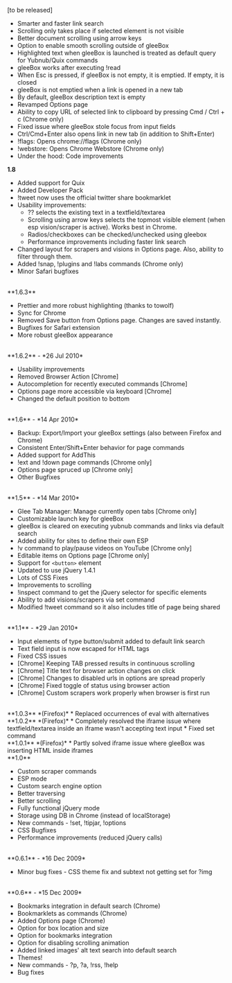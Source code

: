 [to be released]

* Smarter and faster link search
* Scrolling only takes place if selected element is not visible
* Better document scrolling using arrow keys
* Option to enable smooth scrolling outside of gleeBox
* Highlighted text when gleeBox is launched is treated as default query for Yubnub/Quix commands
* gleeBox works after executing !read
* When Esc is pressed, if gleeBox is not empty, it is emptied. If empty, it is closed
* gleeBox is not emptied when a link is opened in a new tab
* By default, gleeBox description text is empty
* Revamped Options page
* Ability to copy URL of selected link to clipboard by pressing Cmd / Ctrl + c (Chrome only)
* Fixed issue where gleeBox stole focus from <embed> input fields
* Ctrl/Cmd+Enter also opens link in new tab (in addition to Shift+Enter)
* !flags: Opens chrome://flags (Chrome only)
* !webstore: Opens Chrome Webstore (Chrome only)
* Under the hood: Code improvements

**1.8**

* Added support for Quix
* Added Developer Pack
* !tweet now uses the official twitter share bookmarklet
* Usability improvements:
	* ?? selects the existing text in a textfield/textarea
	* Scrolling using arrow keys selects the topmost visible element (when esp vision/scraper is active). Works best in Chrome.
	* Radios/checkboxes can be checked/unchecked using gleebox
	* Performance improvements including faster link search
* Changed layout for scrapers and visions in Options page. Also, ability to filter through them.
* Added !snap, !plugins and !labs commands (Chrome only)
* Minor Safari bugfixes

<br>
**1.6.3**

* Prettier and more robust highlighting (thanks to towolf)
* Sync for Chrome
* Removed Save button from Options page. Changes are saved instantly.
* Bugfixes for Safari extension
* More robust gleeBox appearance

<br>
**1.6.2** - *26 Jul 2010*

* Usability improvements
* Removed Browser Action [Chrome]
* Autocompletion for recently executed commands [Chrome]
* Options page more accessible via keyboard [Chrome]
* Changed the default position to bottom

<br>
**1.6** - *14 Apr 2010*

* Backup: Export/Import your gleeBox settings (also between Firefox and Chrome)
* Consistent Enter/Shift+Enter behavior for page commands
* Added support for AddThis
* !ext and !down page commands [Chrome only]
* Options page spruced up [Chrome only]
* Other Bugfixes

<br>
**1.5** - *14 Mar 2010*

* Glee Tab Manager: Manage currently open tabs [Chrome only]
* Customizable launch key for gleeBox
* gleeBox is cleared on executing yubnub commands and links via default search
* Added ability for sites to define their own ESP
* !v command to play/pause videos on YouTube [Chrome only]
* Editable items on Options page [Chrome only]
* Support for `<button>` element
* Updated to use jQuery 1.4.1
* Lots of CSS Fixes
* Improvements to scrolling
* !inspect command to get the jQuery selector for specific elements
* Ability to add visions/scrapers via set command
* Modified !tweet command so it also includes title of page being shared

<br>
**1.1** - *29 Jan 2010*

* Input elements of type button/submit added to default link search
* Text field input is now escaped for HTML tags
* Fixed CSS issues
* [Chrome] Keeping TAB pressed results in continuous scrolling
* [Chrome] Title text for browser action changes on click
* [Chrome] Changes to disabled urls in options are spread properly
* [Chrome] Fixed toggle of status using browser action
* [Chrome] Custom scrapers work properly when browser is first run

<br>
**1.0.3** *(Firefox)*  
* Replaced occurrences of eval with alternatives

<br>
**1.0.2** *(Firefox)*  
* Completely resolved the iframe issue where textfield/textarea inside an iframe wasn't accepting text input
* Fixed set command

<br>
**1.0.1** *(Firefox)*  
* Partly solved iframe issue where gleeBox was inserting HTML inside iframes

<br>
**1.0**  

* Custom scraper commands
* ESP mode
* Custom search engine option
* Better traversing
* Better scrolling
* Fully functional jQuery mode
* Storage using DB in Chrome (instead of localStorage)
* New commands - !set, !tipjar, !options
* CSS Bugfixes
* Performance improvements (reduced jQuery calls)

<br>
**0.6.1** - *16 Dec 2009*  

* Minor bug fixes - CSS theme fix and subtext not getting set for ?img

<br>
**0.6** - *15 Dec 2009*  

* Bookmarks integration in default search (Chrome)
* Bookmarklets as commands (Chrome)
* Added Options page (Chrome)
* Option for box location and size
* Option for bookmarks integration
* Option for disabling scrolling animation
* Added linked images' alt text search into default search
* Themes!
* New commands - ?p, ?a, !rss, !help
* Bug fixes